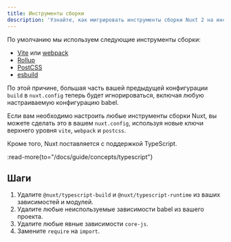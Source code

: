 ```yaml
---
title: Инструменты сборки
description: 'Узнайте, как мигрировать инструменты сборки Nuxt 2 на инструменты сборки Nuxt 3.'
---
```


По умолчанию мы используем следующие инструменты сборки:

- [Vite](https://vite.dev) или [webpack](https://webpack.js.org)
- [Rollup](https://rollupjs.org)
- [PostCSS](https://postcss.org)
- [esbuild](https://esbuild.github.io)

По этой причине, большая часть вашей предыдущей конфигурации `build` в `nuxt.config` теперь будет игнорироваться, включая любую настраиваемую конфигурацию babel.

Если вам необходимо настроить любые инструменты сборки Nuxt, вы можете сделать это в вашем `nuxt.config`, используя новые ключи верхнего уровня `vite`, `webpack` и `postcss`.

Кроме того, Nuxt поставляется с поддержкой TypeScript.

:read-more{to="/docs/guide/concepts/typescript"}

## Шаги

1. Удалите `@nuxt/typescript-build` и `@nuxt/typescript-runtime` из ваших зависимостей и модулей.
2. Удалите любые неиспользуемые зависимости babel из вашего проекта.
3. Удалите любые явные зависимости `core-js`.
4. Замените `require` на `import`.

<!-- TODO: Включение конструктора webpack -->
